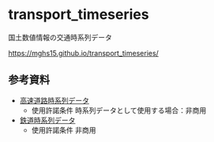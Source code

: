 # transport_timeseries
国土数値情報の交通時系列データ

https://mghs15.github.io/transport_timeseries/

## 参考資料
* [高速道路時系列データ](https://nlftp.mlit.go.jp/ksj/gml/datalist/KsjTmplt-N06-v1_2.html)
  * 使用許諾条件 時系列データとして使用する場合：非商用
* [鉄道時系列データ](https://nlftp.mlit.go.jp/ksj/gml/datalist/KsjTmplt-N05-v1_3.html)
  * 使用許諾条件 非商用



